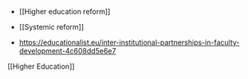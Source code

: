  - [[Higher education reform]]
  - [[Systemic reform]]

  - https://educationalist.eu/inter-institutional-partnerships-in-faculty-development-4c608dd5e6e7

[[Higher Education]]